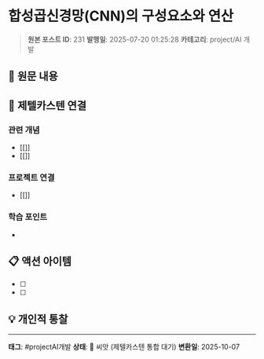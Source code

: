 # 합성곱신경망(CNN)의 구성요소와 연산

> **원본 포스트 ID**: 231
> **발행일**: 2025-07-20 01:25:28
> **카테고리**: project/AI 개발

## 📝 원문 내용




## 🔗 제텔카스텐 연결

### 관련 개념
- [[]]
- [[]]

### 프로젝트 연결
- [[]]

### 학습 포인트
-

## 📋 액션 아이템
- [ ]
- [ ]

## 💡 개인적 통찰



---

**태그**: #projectAI개발
**상태**: 🌱 씨앗 (제텔카스텐 통합 대기)
**변환일**: 2025-10-07
